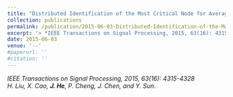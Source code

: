 ```yaml
---
title: "Distributed Identification of the Most Critical Node for Average Consensus"
collection: publications
permalink: /publication/2015-06-03-Distributed-Identification-of-the-Most-Critical-Node/
excerpt: '> *IEEE Transactions on Signal Processing, 2015, 63(16): 4315-4328*<br>*H. Liu, X. Cao, **J. He**, P. Cheng, J. Chen, and Y. Sun*.'
date: 2015-06-03
venue: '--'
#paperurl: ''
#citation: ''
---
```

*IEEE Transactions on Signal Processing, 2015, 63(16): 4315-4328*  
*H. Liu, X. Cao, **J. He**, P. Cheng, J. Chen, and Y. Sun*.